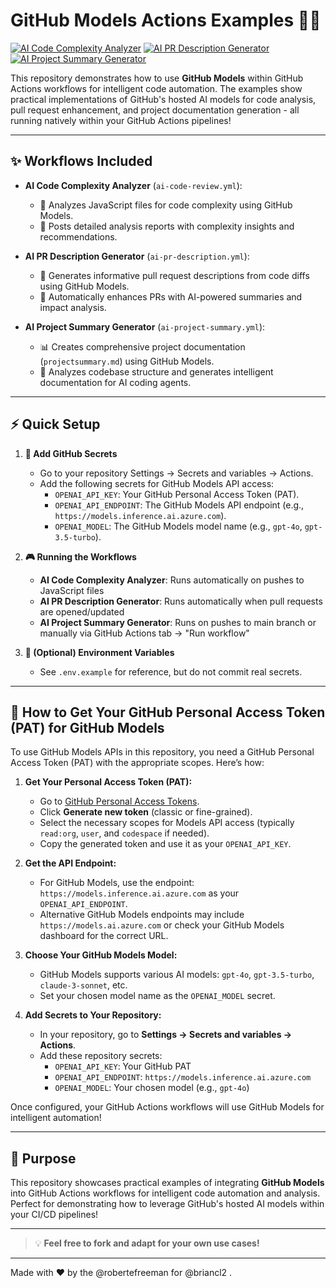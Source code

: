 # GitHub Models Actions Examples 🚀🤖

[![AI Code Complexity Analyzer](https://github.com/robertefreeman/GH-Models-actions-examples/actions/workflows/ai-code-review.yml/badge.svg)](https://github.com/robertefreeman/GH-Models-actions-examples/actions/workflows/ai-code-review.yml)
[![AI PR Description Generator](https://github.com/robertefreeman/GH-Models-actions-examples/actions/workflows/ai-pr-description.yml/badge.svg)](https://github.com/robertefreeman/GH-Models-actions-examples/actions/workflows/ai-pr-description.yml)
[![AI Project Summary Generator](https://github.com/robertefreeman/GH-Models-actions-examples/actions/workflows/ai-project-summary.yml/badge.svg)](https://github.com/robertefreeman/GH-Models-actions-examples/actions/workflows/ai-project-summary.yml)

<!--
These badges show the status of the last workflow run (success or failure) for each workflow.
-->

This repository demonstrates how to use **GitHub Models** within GitHub Actions workflows for intelligent code automation. The examples show practical implementations of GitHub's hosted AI models for code analysis, pull request enhancement, and project documentation generation - all running natively within your GitHub Actions pipelines!

---

## ✨ Workflows Included

- **AI Code Complexity Analyzer** (`ai-code-review.yml`):
  - 🧠 Analyzes JavaScript files for code complexity using GitHub Models.
  - 💬 Posts detailed analysis reports with complexity insights and recommendations.

- **AI PR Description Generator** (`ai-pr-description.yml`):
  - 📝 Generates informative pull request descriptions from code diffs using GitHub Models.
  - 🎯 Automatically enhances PRs with AI-powered summaries and impact analysis.

- **AI Project Summary Generator** (`ai-project-summary.yml`):
  - 📊 Creates comprehensive project documentation (`projectsummary.md`) using GitHub Models.
  - 🤖 Analyzes codebase structure and generates intelligent documentation for AI coding agents.

---

## ⚡️ Quick Setup

1. **🔐 Add GitHub Secrets**
   - Go to your repository Settings → Secrets and variables → Actions.
   - Add the following secrets for GitHub Models API access:
     - `OPENAI_API_KEY`: Your GitHub Personal Access Token (PAT).
     - `OPENAI_API_ENDPOINT`: The GitHub Models API endpoint (e.g., `https://models.inference.ai.azure.com`).
     - `OPENAI_MODEL`: The GitHub Models model name (e.g., `gpt-4o`, `gpt-3.5-turbo`).

2. **🎮 Running the Workflows**
   - **AI Code Complexity Analyzer**: Runs automatically on pushes to JavaScript files
   - **AI PR Description Generator**: Runs automatically when pull requests are opened/updated
   - **AI Project Summary Generator**: Runs on pushes to main branch or manually via GitHub Actions tab → "Run workflow"

3. **📄 (Optional) Environment Variables**
   - See `.env.example` for reference, but do not commit real secrets.

---

## 🔑 How to Get Your GitHub Personal Access Token (PAT) for GitHub Models

To use GitHub Models APIs in this repository, you need a GitHub Personal Access Token (PAT) with the appropriate scopes. Here’s how:

1. **Get Your Personal Access Token (PAT):**
   - Go to [GitHub Personal Access Tokens](https://github.com/settings/tokens).
   - Click **Generate new token** (classic or fine-grained).
   - Select the necessary scopes for Models API access (typically `read:org`, `user`, and `codespace` if needed).
   - Copy the generated token and use it as your `OPENAI_API_KEY`.

2. **Get the API Endpoint:**
   - For GitHub Models, use the endpoint: `https://models.inference.ai.azure.com` as your `OPENAI_API_ENDPOINT`.
   - Alternative GitHub Models endpoints may include `https://models.ai.azure.com` or check your GitHub Models dashboard for the correct URL.

3. **Choose Your GitHub Models Model:**
   - GitHub Models supports various AI models: `gpt-4o`, `gpt-3.5-turbo`, `claude-3-sonnet`, etc.
   - Set your chosen model name as the `OPENAI_MODEL` secret.

4. **Add Secrets to Your Repository:**
   - In your repository, go to **Settings → Secrets and variables → Actions**.
   - Add these repository secrets:
     - `OPENAI_API_KEY`: Your GitHub PAT
     - `OPENAI_API_ENDPOINT`: `https://models.inference.ai.azure.com`
     - `OPENAI_MODEL`: Your chosen model (e.g., `gpt-4o`)

Once configured, your GitHub Actions workflows will use GitHub Models for intelligent automation!

---

## 🎯 Purpose

This repository showcases practical examples of integrating **GitHub Models** into GitHub Actions workflows for intelligent code automation and analysis. Perfect for demonstrating how to leverage GitHub's hosted AI models within your CI/CD pipelines!

---

> 💡 **Feel free to fork and adapt for your own use cases!**

---

Made with ❤️ by the @robertefreeman for @briancl2 .
